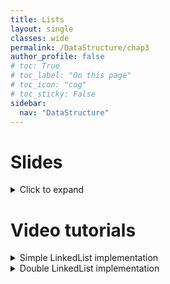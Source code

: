 ```yaml
---
title: Lists
layout: single
classes: wide
permalink: /DataStructure/chap3
author_profile: false
# toc: True
# toc_label: "On this page"
# toc_icon: "cog"
# toc_sticky: False
sidebar:
  nav: "DataStructure"
---
```



# Slides
<details>
<summary> Click to expand</summary>

 <iframe height="400px" width="100%" src="https://drive.google.com/file/d/15hNIGltReO3qZuzmr3R9nTZVWX58S--x/preview" frameborder="0" allowfullscreen="true"></iframe> 
</details>

# Video tutorials
<details>
<summary> Simple LinkedList implementation</summary>

<iframe width="560" height="315" src="https://www.youtube.com/embed/uzw3vsOLrW8" title="YouTube video player" frameborder="0" allow="accelerometer; autoplay; clipboard-write; encrypted-media; gyroscope; picture-in-picture" allowfullscreen></iframe>

 <!-- <iframe height="350px" width="100%" src="https://drive.google.com/file/d/15g1FPgn2qhInCwrIwKGxcbieZjpSmeEE/preview"  frameborder="0"  allowfullscreen></iframe> -->

</details>
<details>
 <summary> Double LinkedList implementation</summary>

<iframe width="560" height="315" src="https://www.youtube.com/embed/le1O9us8fM4" title="YouTube video player" frameborder="0" allow="accelerometer; autoplay; clipboard-write; encrypted-media; gyroscope; picture-in-picture" allowfullscreen></iframe>
</details>


